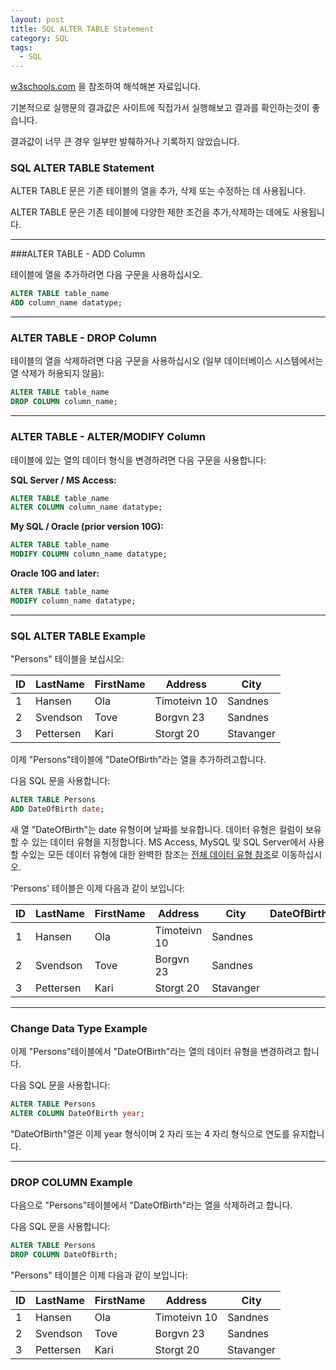 ```yaml
---
layout: post
title: SQL ALTER TABLE Statement
category: SQL
tags:
  - SQL
---
```




[w3schools.com](www.w3schools.com/sql) 을 참조하여 해석해본 자료입니다.

기본적으로 실행문의 결과값은 사이트에 직접가서 실행해보고 결과를 확인하는것이 좋습니다.

결과값이 너무 큰 경우 일부만 발췌하거나 기록하지 않았습니다.



### SQL ALTER TABLE Statement

ALTER TABLE 문은 기존 테이블의 열을 추가, 삭제 또는 수정하는 데 사용됩니다.

ALTER TABLE 문은 기존 테이블에 다양한 제한 조건을 추가,삭제하는 데에도 사용됩니다.

---



###ALTER TABLE - ADD Column

테이블에 열을 추가하려면 다음 구문을 사용하십시오.

```sql
ALTER TABLE table_name
ADD column_name datatype;
```

---



### ALTER TABLE - DROP Column

테이블의 열을 삭제하려면 다음 구문을 사용하십시오 (일부 데이터베이스 시스템에서는 열 삭제가 허용되지 않음):

```sql
ALTER TABLE table_name
DROP COLUMN column_name;
```

---

### ALTER TABLE - ALTER/MODIFY Column

테이블에 있는 열의 데이터 형식을 변경하려면 다음 구문을 사용합니다:



**SQL Server / MS Access:**

```sql
ALTER TABLE table_name
ALTER COLUMN column_name datatype;
```



**My SQL / Oracle (prior version 10G):**

```sql
ALTER TABLE table_name
MODIFY COLUMN column_name datatype;
```



**Oracle 10G and later:**

```sql
ALTER TABLE table_name
MODIFY column_name datatype;
```

---



### SQL ALTER TABLE Example

"Persons" 테이블을 보십시오:

| ID   | LastName  | FirstName | Address      | City      |
| ---- | --------- | --------- | ------------ | --------- |
| 1    | Hansen    | Ola       | Timoteivn 10 | Sandnes   |
| 2    | Svendson  | Tove      | Borgvn 23    | Sandnes   |
| 3    | Pettersen | Kari      | Storgt 20    | Stavanger |



이제 "Persons"테이블에 "DateOfBirth"라는 열을 추가하려고합니다.

다음 SQL 문을 사용합니다:

```sql
ALTER TABLE Persons
ADD DateOfBirth date;
```

새 열 "DateOfBirth"는 date 유형이며 날짜를 보유합니다. 데이터 유형은 컬럼이 보유 할 수 있는 데이터 유형을 지정합니다. MS Access, MySQL 및 SQL Server에서 사용할 수있는 모든 데이터 유형에 대한 완벽한 참조는 [전체 데이터 유형 참조](https://www.w3schools.com/sql/sql_datatypes.asp)로 이동하십시오.

'Persons' 테이블은 이제 다음과 같이 보입니다:

| ID   | LastName  | FirstName | Address      | City      | DateOfBirth |
| ---- | --------- | --------- | ------------ | --------- | ----------- |
| 1    | Hansen    | Ola       | Timoteivn 10 | Sandnes   |             |
| 2    | Svendson  | Tove      | Borgvn 23    | Sandnes   |             |
| 3    | Pettersen | Kari      | Storgt 20    | Stavanger |             |

---



### Change Data Type Example

이제 "Persons"테이블에서 "DateOfBirth"라는 열의 데이터 유형을 변경하려고 합니다.

다음 SQL 문을 사용합니다:

```sql
ALTER TABLE Persons
ALTER COLUMN DateOfBirth year;
```

"DateOfBirth"열은 이제 year 형식이며 2 자리 또는 4 자리 형식으로 연도를 유지합니다.

---



### DROP COLUMN Example

다음으로 "Persons"테이블에서 "DateOfBirth"라는 열을 삭제하려고 합니다.

다음 SQL 문을 사용합니다:

```sql
ALTER TABLE Persons
DROP COLUMN DateOfBirth;
```



"Persons" 테이블은 이제 다음과 같이 보입니다:

| ID   | LastName  | FirstName | Address      | City      |
| ---- | --------- | --------- | ------------ | --------- |
| 1    | Hansen    | Ola       | Timoteivn 10 | Sandnes   |
| 2    | Svendson  | Tove      | Borgvn 23    | Sandnes   |
| 3    | Pettersen | Kari      | Storgt 20    | Stavanger |